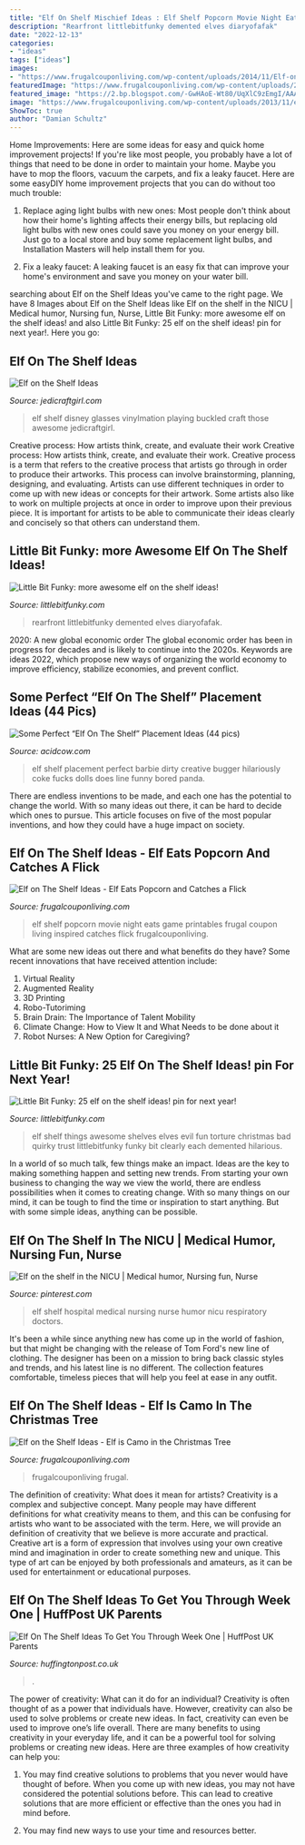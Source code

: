 ```yaml
---
title: "Elf On Shelf Mischief Ideas : Elf Shelf Popcorn Movie Night Eats Game Printables Frugal Coupon Living Inspired Catches Flick Frugalcouponliving"
description: "Rearfront littlebitfunky demented elves diaryofafak"
date: "2022-12-13"
categories:
- "ideas"
tags: ["ideas"]
images:
- "https://www.frugalcouponliving.com/wp-content/uploads/2014/11/Elf-on-the-shelf-ideas-camo-frugal-coupon-living.jpg"
featuredImage: "https://www.frugalcouponliving.com/wp-content/uploads/2013/11/elf-on-the-shelf-ideas-frugal-coupon-living-elf-eats-popcorn.jpg"
featured_image: "https://2.bp.blogspot.com/-GwHAoE-Wt80/UqXlC9zEmgI/AAAAAAAATiU/S1JN0VmEcPk/s1600/image_7.jpeg"
image: "https://www.frugalcouponliving.com/wp-content/uploads/2013/11/elf-on-the-shelf-ideas-frugal-coupon-living-elf-eats-popcorn.jpg"
ShowToc: true
author: "Damian Schultz"
---
```



Home Improvements: Here are some ideas for easy and quick home improvement projects!
If you're like most people, you probably have a lot of things that need to be done in order to maintain your home. Maybe you have to mop the floors, vacuum the carpets, and fix a leaky faucet. Here are some easyDIY home improvement projects that you can do without too much trouble:
1. Replace aging light bulbs with new ones: Most people don't think about how their home's lighting affects their energy bills, but replacing old light bulbs with new ones could save you money on your energy bill. Just go to a local store and buy some replacement light bulbs, and Installation Masters will help install them for you.

2. Fix a leaky faucet: A leaking faucet is an easy fix that can improve your home's environment and save you money on your water bill.

	

		
searching about Elf on the Shelf Ideas you've came to the right page. We have 8 Images about Elf on the Shelf Ideas like Elf on the shelf in the NICU | Medical humor, Nursing fun, Nurse, Little Bit Funky: more awesome elf on the shelf ideas! and also Little Bit Funky: 25 elf on the shelf ideas! pin for next year!. Here you go:
		
    
## Elf On The Shelf Ideas

<img loading=lazy src="http://www.jedicraftgirl.com/wp-content/uploads/2013/11/elf_on_the_shelf_ideas_23-600x800.jpg" onerror="this.onerror=null;this.src='https://tse2.mm.bing.net/th?id=OIP.b4nkwElUpgOuprhWyufvBwHaJ4&amp;pid=15.1';" alt="Elf on the Shelf Ideas">

_Source: jedicraftgirl.com_

>elf shelf disney glasses vinylmation playing buckled craft those awesome jedicraftgirl. 

	

Creative process: How artists think, create, and evaluate their work
Creative process: How artists think, create, and evaluate their work.
Creative process is a term that refers to the creative process that artists go through in order to produce their artworks. This process can involve brainstorming, planning, designing, and evaluating. Artists can use different techniques in order to come up with new ideas or concepts for their artwork. Some artists also like to work on multiple projects at once in order to improve upon their previous piece. It is important for artists to be able to communicate their ideas clearly and concisely so that others can understand them.

    
## Little Bit Funky: more Awesome Elf On The Shelf Ideas!

<img loading=lazy src="https://2.bp.blogspot.com/-GwHAoE-Wt80/UqXlC9zEmgI/AAAAAAAATiU/S1JN0VmEcPk/s1600/image_7.jpeg" onerror="this.onerror=null;this.src='https://tse3.mm.bing.net/th?id=OIP.e4wIONsqe2NtMXR0eJRT7wHaHa&amp;pid=15.1';" alt="Little Bit Funky: more awesome elf on the shelf ideas!">

_Source: littlebitfunky.com_

>rearfront littlebitfunky demented elves diaryofafak. 

	

2020: A new global economic order
The global economic order has been in progress for decades and is likely to continue into the 2020s. Keywords are ideas 2022, which propose new ways of organizing the world economy to improve efficiency, stabilize economies, and prevent conflict.

    
## Some Perfect “Elf On The Shelf” Placement Ideas (44 Pics)

<img loading=lazy src="https://cdn.acidcow.com/pics/20181213/elf_31.jpg" onerror="this.onerror=null;this.src='https://tse1.mm.bing.net/th?id=OIP.Eqz-RbT87nPfzseG6N-pUAHaJ4&amp;pid=15.1';" alt="Some Perfect “Elf On The Shelf” Placement Ideas (44 pics)">

_Source: acidcow.com_

>elf shelf placement perfect barbie dirty creative bugger hilariously coke fucks dolls does line funny bored panda. 

	

There are endless inventions to be made, and each one has the potential to change the world. With so many ideas out there, it can be hard to decide which ones to pursue. This article focuses on five of the most popular inventions, and how they could have a huge impact on society.

    
## Elf On The Shelf Ideas - Elf Eats Popcorn And Catches A Flick

<img loading=lazy src="https://www.frugalcouponliving.com/wp-content/uploads/2013/11/elf-on-the-shelf-ideas-frugal-coupon-living-elf-eats-popcorn.jpg" onerror="this.onerror=null;this.src='https://tse4.mm.bing.net/th?id=OIP.aC0Oqm1URD1DptAH3n637wHaLH&amp;pid=15.1';" alt="Elf on The Shelf Ideas - Elf Eats Popcorn and Catches a Flick">

_Source: frugalcouponliving.com_

>elf shelf popcorn movie night eats game printables frugal coupon living inspired catches flick frugalcouponliving. 

	

What are some new ideas out there and what benefits do they have?
Some recent innovations that have received attention include: 
1. Virtual Reality 
2. Augmented Reality 
3. 3D Printing 
4. Robo-Tutoriming 
5. Brain Drain: The Importance of Talent Mobility 
6. Climate Change: How to View It and What Needs to be done about it 
7. Robot Nurses: A New Option for Caregiving?

    
## Little Bit Funky: 25 Elf On The Shelf Ideas! pin For Next Year!

<img loading=lazy src="https://2.bp.blogspot.com/-1WhoRVL1NS8/Ur9eqfCzUAI/AAAAAAAATtc/geQ64ELlYgI/s1600/IMG_7422.JPG" onerror="this.onerror=null;this.src='https://tse4.mm.bing.net/th?id=OIP.2G0B5EY-cTbpBVrGqEs8GwHaHa&amp;pid=15.1';" alt="Little Bit Funky: 25 elf on the shelf ideas! pin for next year!">

_Source: littlebitfunky.com_

>elf shelf things awesome shelves elves evil fun torture christmas bad quirky trust littlebitfunky funky bit clearly each demented hilarious. 

	

In a world of so much talk, few things make an impact. Ideas are the key to making something happen and setting new trends. From starting your own business to changing the way we view the world, there are endless possibilities when it comes to creating change. With so many things on our mind, it can be tough to find the time or inspiration to start anything. But with some simple ideas, anything can be possible.

    
## Elf On The Shelf In The NICU | Medical Humor, Nursing Fun, Nurse

<img loading=lazy src="https://i.pinimg.com/736x/c4/e3/42/c4e342818ed6ad6039ff90f38def5550--shelf-ideas-elf-on-the-shelf.jpg" onerror="this.onerror=null;this.src='https://tse3.mm.bing.net/th?id=OIP.Fj2ZxBZ0z6F_as5Ox6_-ywDgEs&amp;pid=15.1';" alt="Elf on the shelf in the NICU | Medical humor, Nursing fun, Nurse">

_Source: pinterest.com_

>elf shelf hospital medical nursing nurse humor nicu respiratory doctors. 

	

It's been a while since anything new has come up in the world of fashion, but that might be changing with the release of Tom Ford's new line of clothing. The designer has been on a mission to bring back classic styles and trends, and his latest line is no different. The collection features comfortable, timeless pieces that will help you feel at ease in any outfit.

    
## Elf On The Shelf Ideas - Elf Is Camo In The Christmas Tree

<img loading=lazy src="https://www.frugalcouponliving.com/wp-content/uploads/2014/11/Elf-on-the-shelf-ideas-camo-frugal-coupon-living.jpg" onerror="this.onerror=null;this.src='https://tse2.mm.bing.net/th?id=OIP.7r37pjWjbchiaOhq1IXnjgHaLH&amp;pid=15.1';" alt="Elf on the Shelf Ideas - Elf is Camo in the Christmas Tree">

_Source: frugalcouponliving.com_

>frugalcouponliving frugal. 

	

The definition of creativity: What does it mean for artists?
Creativity is a complex and subjective concept. Many people may have different definitions for what creativity means to them, and this can be confusing for artists who want to be associated with the term. Here, we will provide an definition of creativity that we believe is more accurate and practical. Creative art is a form of expression that involves using your own creative mind and imagination in order to create something new and unique. This type of art can be enjoyed by both professionals and amateurs, as it can be used for entertainment or educational purposes.

    
## Elf On The Shelf Ideas To Get You Through Week One | HuffPost UK Parents

<img loading=lazy src="https://img.huffingtonpost.com/asset/5fc0d9011f00007709769f31.png?ops=scalefit_720_noupscale" onerror="this.onerror=null;this.src='https://tse2.mm.bing.net/th?id=OIP.TdU_nw3JtpGTObRELB0W2AHaE8&amp;pid=15.1';" alt="Elf On The Shelf Ideas To Get You Through Week One | HuffPost UK Parents">

_Source: huffingtonpost.co.uk_

>. 

	

The power of creativity: What can it do for an individual?
Creativity is often thought of as a power that individuals have. However, creativity can also be used to solve problems or create new ideas. In fact, creativity can even be used to improve one’s life overall. There are many benefits to using creativity in your everyday life, and it can be a powerful tool for solving problems or creating new ideas. Here are three examples of how creativity can help you: 
1) You may find creative solutions to problems that you never would have thought of before. When you come up with new ideas, you may not have considered the potential solutions before. This can lead to creative solutions that are more efficient or effective than the ones you had in mind before. 

2) You may find new ways to use your time and resources better.

